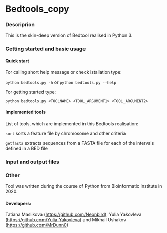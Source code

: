# Bedtools_copy

### Descriprion
This is the skin-deep version of Bedtool realised in Python 3.

### Getting started and basic usage

#### Quick start

For calling short help message or check istallation type:

`python bedtools.py -h` or `python bedtools.py --help`

For getting started type:

`python bedtools.py <TOOLNAME> <TOOL_ARGUMENT1> <TOOL_ARGUMENT2>`

#### Implemented tools

List of tools, which are implemented in this Bedtools realisation:

`sort` sorts a feature file by chromosome and other criteria

`getfasta` extracts sequences from a FASTA file for each of the intervals defined in a BED file


### Input and output files

### Other

Tool was written during the course of Python from Bioinformatic Institute in 2020.

#### Developers:
    
Tatiana Maslikova (https://github.com/Neonbird), Yulia Yakovleva (https://github.com/Yulia-Yakovleva) and Mikhail Ushakov (https://github.com/MrDunn0)